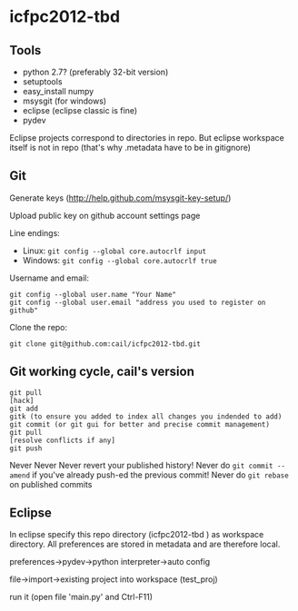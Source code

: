 # icfpc2012-tbd #

## Tools ##

- python 2.7? (preferably 32-bit version)
- setuptools
- easy_install numpy
- msysgit (for windows)
- eclipse (eclipse classic is fine)
- pydev

Eclipse projects correspond to directories in repo.
But eclipse workspace itself is not in repo (that's why .metadata have to be in gitignore)

## Git ##

Generate keys (http://help.github.com/msysgit-key-setup/)

Upload public key on github account settings page

Line endings:

- Linux:   `git config --global core.autocrlf input`
- Windows:  `git config --global core.autocrlf true`

Username and email:

    git config --global user.name "Your Name"
    git config --global user.email "address you used to register on github"

Clone the repo:

    git clone git@github.com:cail/icfpc2012-tbd.git

## Git working cycle, cail's version ##

    git pull
    [hack]
    git add
    gitk (to ensure you added to index all changes you indended to add)
    git commit (or git gui for better and precise commit management)
    git pull
    [resolve conflicts if any]
    git push


Never Never Never revert your published history!
Never do `git commit --amend` if you've already push-ed the previous commit!
Never do `git rebase` on published commits

## Eclipse ##

In eclipse specify this repo directory (icfpc2012-tbd ) as workspace directory.
All preferences are stored in metadata and are therefore local.

preferences->pydev->python interpreter->auto config

file->import->existing project into workspace (test_proj)

run it (open file 'main.py' and Ctrl-F11)
